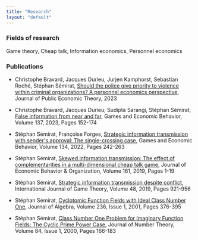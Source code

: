 ```yaml
---
title: "Research"
layout: "default"
---
```

### Fields of research

Game theory, Cheap talk, Information economics, Personnel economics

### Publications

- Christophe Bravard, Jacques Durieu, Jurjen Kamphorst, Sebastian Roché, Stéphan Sémirat, [Should the police give priority to violence within criminal organizations? A personnel economics perspective](https://doi.org/10.1111/jpet.12666), Journal of Public Economic Theory, 2023
- Christophe Bravard, Jacques Durieu, Sudipta Sarangi, Stéphan Sémirat, [False information from near and far](https://doi.org/10.1016/j.geb.2022.11.002), Games and Economic Behavior, Volume 137, 2023, Pages 152-174
- Stéphan Sémirat, Françoise Forges, [Strategic information transmission with sender's approval: The single-crossing case](https://doi.org/10.1016/j.geb.2022.05.004), Games and Economic Behavior, Volume 134, 2022, Pages 242-263
- Stéphan Sémirat, [Skewed information transmission: The effect of complementarities in a multi-dimensional cheap talk game](https://doi.org/10.1016/j.jebo.2019.03.012), Journal of Economic Behavior & Organization, Volume 161, 2019, Pages 1-19
- Stéphan Sémirat, [Strategic information transmission despite conflict](https://doi.org/10.1007/s00182-019-00668-2), International Journal of Game Theory, Volume 48, 2019, Pages 921-956

- Stéphan Sémirat, [Cyclotomic Function Fields with Ideal Class Number One](https://doi.org/10.1006/jabr.2000.8493), Journal of Algebra, Volume 236, Issue 1, 2001, Pages 376-395
- Stéphan Sémirat, [Class Number One Problem for Imaginary Function Fields: The Cyclic Prime Power Case](https://doi.org/10.1006/jnth.2000.2535), Journal of Number Theory, Volume 84, Issue 1, 2000, Pages 166-183